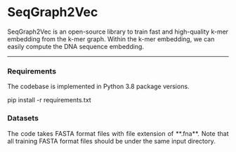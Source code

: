 SeqGraph2Vec
====================================
SeqGraph2Vec is an open-source library to train fast and high-quality k-mer embedding from the k-mer graph. 
Within the k-mer embedding, we can easily compute the DNA sequence embedding. 

------------------------------------

### Requirements
The codebase is implemented in Python 3.8 package versions. 

pip install -r requirements.txt 


### Datasets
<p align="justify">
The code takes FASTA format files with file extension of **.fna**. Note that all training FASTA format files should be under the same input directory. 
